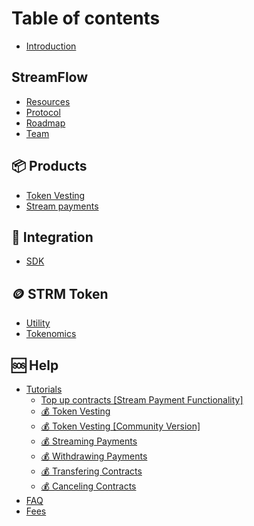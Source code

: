# Table of contents

* [Introduction](README.md)

## StreamFlow

* [Resources](streamflow/community.md)
* [Protocol](streamflow/timelock-protocol.md)
* [Roadmap](streamflow/roadmap.md)
* [Team](streamflow/team.md)

## 📦 Products

* [Token Vesting](products/token-vesting.md)
* [Stream payments](products/stream-payments.md)

## 🤝 Integration

* [SDK](integration/sdk.md)

## 🪙 STRM Token

* [Utility](strm-token/utility.md)
* [Tokenomics](strm-token/tokenomics.md)

## 🆘 Help

* [Tutorials](help/tutorials/README.md)
  * [Top up contracts \[Stream Payment Functionality\]](help/tutorials/top-up-contracts-stream-payment-functionality.md)
  * [💰 Token Vesting](help/tutorials/token-vesting.md)
  * [💰 Token Vesting \[Community Version\]](help/tutorials/token-vesting-1.md)
  * [💰 Streaming Payments](help/tutorials/streaming-payments.md)
  * [💰 Withdrawing Payments](help/tutorials/withdrawing-payments.md)
  * [💰 Transfering Contracts](help/tutorials/transfering-contracts.md)
  * [💰 Canceling Contracts](help/tutorials/canceling-contracts.md)
* [FAQ](help/faq.md)
* [Fees](help/fees.md)
